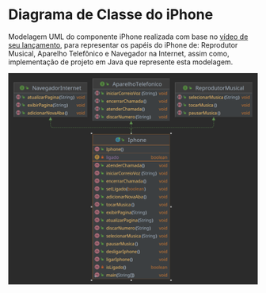 # Diagrama de Classe do iPhone

Modelagem UML do componente iPhone realizada com base no [vídeo de seu lançamento](https://www.youtube.com/watch?v=9ou608QQRq8), para representar os papéis do iPhone de: Reprodutor Musical, Aparelho Telefônico e Navegador na Internet, assim como, implementação de projeto em Java que represente esta modelagem.

<img src="https://github.com/adriana-toni/uml-java-iphone/blob/main/diagram/Iphone_Diagrama.png">
